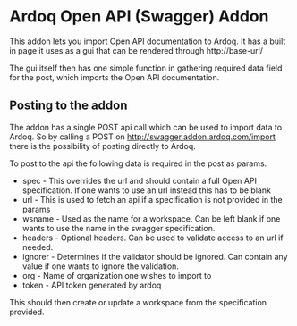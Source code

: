# Ardoq Open API (Swagger) Addon
This addon lets you import Open API documentation to Ardoq. It has a built in page it uses as a gui that can be rendered through http://base-url/

The gui itself then has one simple function in gathering required data field for the post, which imports the Open API documentation.

## Posting to the addon

The addon has a single POST api call which can be used to import data to Ardoq. So by calling a POST on http://swagger.addon.ardoq.com/import there is the possibility of posting directly to Ardoq.

To post to the api the following data is required in the post as params.

* spec - This overrides the url and should contain a full Open API specification. If one wants to use an url instead this has to be blank
* url - This is used to fetch an api if a specification is not provided in the params
* wsname - Used as the name for a workspace. Can be left blank if one wants to use the name in the swagger specification.
* headers - Optional headers. Can be used to validate access to an url if needed.
* ignorer - Determines if the validator should be ignored. Can contain any value if one wants to ignore the validation.
* org - Name of organization one wishes to import to
* token - API token generated by ardoq

This should then create or update a workspace from the specification provided.
